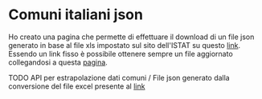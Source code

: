 # Comuni italiani json

Ho creato una pagina che permette di effettuare il download di un file json generato in base al file xls impostato sul sito dell'ISTAT su questo <a href="https://www.istat.it/storage/codici-unita-amministrative/Elenco-comuni-italiani.xls">link</a>.
Essendo un link fisso è possibile ottenere sempre un file aggiornato collegandosi a questa <a href="https://www.dariscappelletti.com/comuni-italiani-json/index">pagina<a/>.

TODO
API per estrapolazione dati comuni / File json generato dalla conversione del file excel presente al <a href="https://www.istat.it/storage/codici-unita-amministrative/Elenco-comuni-italiani.xls">link</a>
